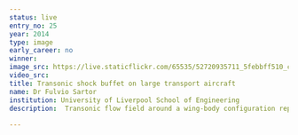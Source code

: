 ```yaml
---
status: live
entry_no: 25
year: 2014
type: image 
early_career: no 
winner: 
image_src: https://live.staticflickr.com/65535/52720935711_5febbff510_c_d.jpg
video_src: 
title: Transonic shock buffet on large transport aircraft
name: Dr Fulvio Sartor
institution: University of Liverpool School of Engineering
description:  Transonic flow field around a wing-body configuration representative of a large transport aircraft at flight conditions. The image is a snapshot of an unsteady computational fluid dynamics simulation run on ARCHER.<br><br>The aircraft surface is coloured by the air pressure. The slices on the wings indicate the velocity field in the supersonic zone of the flow. The slices in the wake represent the turbulent air generated by the separated flow due to the shock wave interacting with the boundary layer. Streamlines coloured by the velocity magnitude give an idea of the flow direction around the aircraft.
  
---
```

